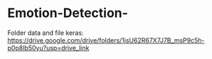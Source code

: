 # Emotion-Detection-
Folder data and file keras: https://drive.google.com/drive/folders/1jsU62R67X7J7B_msP9c5h-p0p8Ib50yu?usp=drive_link
